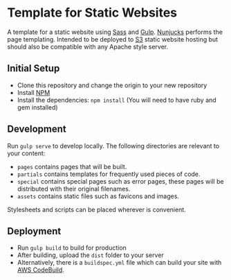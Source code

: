 # Template for Static Websites
A template for a static website using [Sass](http://sass-lang.com/) and
[Gulp](gulpjs.com). [Nunjucks](https://mozilla.github.io/nunjucks/) performs the page templating.
Intended to be deployed to [S3](https://aws.amazon.com/s3/) static website hosting but should 
also be compatible with any Apache style server.

## Initial Setup
- Clone this repository and change the origin to your new repository
- Install [NPM](https://www.npmjs.com/)
- Install the dependencies: `npm install` (You will need to have ruby and gem installed)

## Development
Run `gulp serve` to develop locally. The following directories are relevant to your content:

- `pages` contains pages that will be built.
- `partials` contains templates for frequently used pieces of code.
- `special` contains special pages such as error pages, these pages will be distributed with their
original filenames.
- `assets` contains static files such as favicons and images.

Stylesheets and scripts can be placed wherever is convenient.

## Deployment
- Run `gulp build` to build for production
- After building, upload the `dist` folder to your server
- Alternatively, there is a `buildspec.yml` file which can build your site with
[AWS CodeBuild](https://aws.amazon.com/codebuild/).
